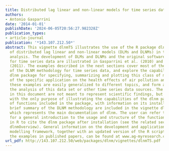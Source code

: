 ```yaml
---
title: Distributed lag linear and non-linear models for time series data
authors:
- Antonio Gasparrini
date: '2014-01-01'
publishDate: '2024-06-05T20:56:27.982328Z'
publication_types:
- article-journal
publication: '*143.107.212.50*'
abstract: This vignette dlnmTS illustrates the use of the R package dlnm for the application
  of distributed lag linear and non-linear models (DLMs and DLNMs) in time series
  analysis. The development of DLMs and DLNMs and the original software implementation
  for time series data are illustrated in Gasparrini et al. (2010) and Gasparrini
  (2011). The examples described in the next sections cover most of the standard applications
  of the DLNM methodology for time series data, and explore the capabilities of the
  dlnm package for specifying, summarizing and plotting this class of models. In spite
  of the specific application on the health effects of air pollution and temperature,
  these examples are easily generalized to different topics, and form a basis for
  the analysis of this data set or other time series data sources. The results included
  in this document are not meant to represent scientific findings, but are reported
  with the only purpose of illustrating the capabilities of the dlnm package. An overview
  of functions included in the package, with information on its installation and a
  brief summary of the DLNM methodology are included in the vignette dlnmOverview,
  which represents the main documentation of dlnm. The user can refer to that vignette
  for a general introduction to the usage and structure of the functions. Type citation(\"dlnm\")
  in R to cite the dlnm package after installation (see the related section the vignette
  dlnmOverview). General information on the development and applications of the DLNM
  modelling framework, together with an updated version of the R scripts for running
  the examples in published papers, can be found at www.ag-myresearch.com.
url_pdf: http://143.107.212.50/web/packages/dlnm/vignettes/dlnmTS.pdf
---
```

